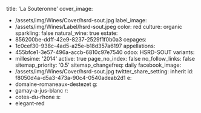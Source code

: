 title: 'La Souteronne'
cover_image:
  - /assets/img/Wines/Cover/hsrd-sout.jpg
label_image:
  - /assets/img/Wines/Label/hsrd-sout.jpeg
color: red
culture: organic
sparkling: false
natural_wine: true
estate:
  - 856200be-ddff-42e9-8237-2529f1f0b0a3
cepages:
  - 1c0cef30-938c-4ad5-a25e-b18d357a6197
appellations:
  - 455bfce1-3e57-496a-accb-6810c97e7540
odoo: HSRD-SOUT
variants:
  -
    millesime: '2014'
    active: true
page_no_index: false
no_follow_links: false
sitemap_priority: '0.5'
sitemap_changefreq: daily
facebook_image:
  - /assets/img/Wines/Cover/hsrd-sout.jpg
twitter_share_setting: inherit
id: f8050d4a-d5a3-473a-90c4-0540adeab2d1
e:
  - domaine-romaneaux-destezet
g:
  - gamay-a-jus-blanc
r:
  - cotes-du-rhone
s:
  - elegant-red
